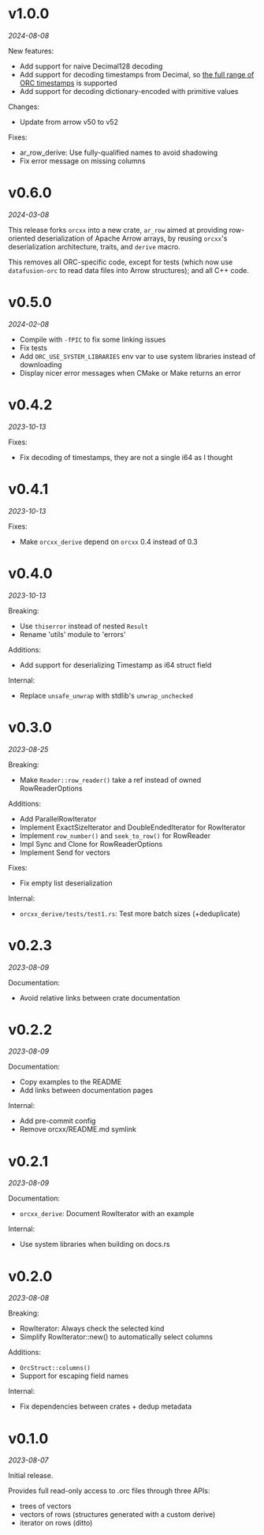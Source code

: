 # v1.0.0

*2024-08-08*

New features:

* Add support for naive Decimal128 decoding
* Add support for decoding timestamps from Decimal, so [the full range of ORC timestamps](https://github.com/datafusion-contrib/datafusion-orc/pull/96) is supported
* Add support for decoding dictionary-encoded with primitive values

Changes:

* Update from arrow v50 to v52

Fixes:

* ar_row_derive: Use fully-qualified names to avoid shadowing
* Fix error message on missing columns

# v0.6.0

*2024-03-08*

This release forks `orcxx` into a new crate, `ar_row` aimed at providing row-oriented
deserialization of Apache Arrow arrays, by reusing `orcxx`'s deserialization architecture,
traits, and `derive` macro.

This removes all ORC-specific code, except for tests (which now use `datafusion-orc`
to read data files into Arrow structures); and all C++ code.

# v0.5.0

*2024-02-08*

* Compile with `-fPIC` to fix some linking issues
* Fix tests
* Add `ORC_USE_SYSTEM_LIBRARIES` env var to use system libraries instead of downloading
* Display nicer error messages when CMake or Make returns an error

# v0.4.2

*2023-10-13*

Fixes:

* Fix decoding of timestamps, they are not a single i64 as I thought

# v0.4.1

*2023-10-13*

Fixes:

* Make `orcxx_derive` depend on `orcxx` 0.4 instead of 0.3

# v0.4.0

*2023-10-13*

Breaking:

* Use `thiserror` instead of nested `Result`
* Rename 'utils' module to 'errors'

Additions:

* Add support for deserializing Timestamp as i64 struct field

Internal:

* Replace `unsafe_unwrap` with stdlib's `unwrap_unchecked`

# v0.3.0

*2023-08-25*

Breaking:

* Make `Reader::row_reader()` take a ref instead of owned RowReaderOptions

Additions:

* Add ParallelRowIterator
* Implement ExactSizeIterator and DoubleEndedIterator for RowIterator
* Implement `row_number()` and `seek_to_row()` for RowReader
* Impl Sync and Clone for RowReaderOptions
* Implement Send for vectors

Fixes: 

* Fix empty list deserialization

Internal:

* `orcxx_derive/tests/test1.rs`: Test more batch sizes (+deduplicate)

# v0.2.3

*2023-08-09*

Documentation:

* Avoid relative links between crate documentation


# v0.2.2

*2023-08-09*

Documentation:

* Copy examples to the README
* Add links between documentation pages

Internal:

* Add pre-commit config
* Remove orcxx/README.md symlink


# v0.2.1

*2023-08-09*

Documentation:

* `orcxx_derive`: Document RowIterator with an example

Internal:

* Use system libraries when building on docs.rs


# v0.2.0

*2023-08-08*

Breaking:

* RowIterator: Always check the selected kind
* Simplify RowIterator::new() to automatically select columns

Additions:

* `OrcStruct::columns()`
* Support for escaping field names

Internal:

* Fix dependencies between crates + dedup metadata


# v0.1.0

*2023-08-07*

Initial release.

Provides full read-only access to .orc files through three APIs:

* trees of vectors
* vectors of rows (structures generated with a custom derive)
* iterator on rows (ditto)

